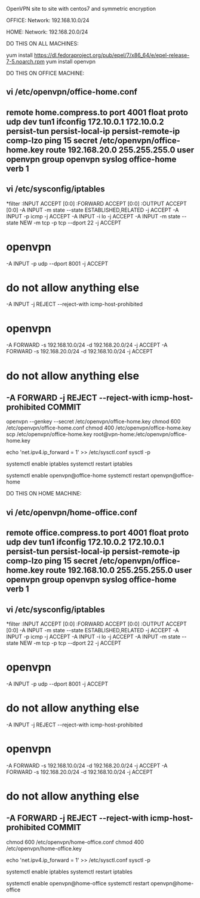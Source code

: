 OpenVPN site to site with centos7 and symmetric encryption

OFFICE:
Network: 192.168.10.0/24

HOME:
Network: 192.168.20.0/24


DO THIS ON ALL MACHINES:

yum install https://dl.fedoraproject.org/pub/epel/7/x86_64/e/epel-release-7-5.noarch.rpm
yum install openvpn

DO THIS ON OFFICE MACHINE:

vi /etc/openvpn/office-home.conf
------
remote home.compress.to
port 4001
float
proto udp
dev tun1
ifconfig 172.10.0.1 172.10.0.2
persist-tun
persist-local-ip
persist-remote-ip
comp-lzo
ping 15
secret /etc/openvpn/office-home.key
route 192.168.20.0 255.255.255.0
user openvpn
group openvpn
syslog office-home
verb 1
------

vi /etc/sysconfig/iptables
------
*filter
:INPUT ACCEPT [0:0]
:FORWARD ACCEPT [0:0]
:OUTPUT ACCEPT [0:0]
-A INPUT -m state --state ESTABLISHED,RELATED -j ACCEPT
-A INPUT -p icmp -j ACCEPT
-A INPUT -i lo -j ACCEPT
-A INPUT -m state --state NEW -m tcp -p tcp --dport 22 -j ACCEPT
# openvpn
-A INPUT -p udp --dport 8001 -j ACCEPT
# do not allow anything else
-A INPUT -j REJECT --reject-with icmp-host-prohibited
# openvpn
-A FORWARD -s 192.168.10.0/24 -d 192.168.20.0/24 -j ACCEPT
-A FORWARD -s 192.168.20.0/24 -d 192.168.10.0/24 -j ACCEPT
# do not allow anything else
-A FORWARD -j REJECT --reject-with icmp-host-prohibited
COMMIT
------

openvpn --genkey --secret /etc/openvpn/office-home.key
chmod 600 /etc/openvpn/office-home.conf
chmod 400 /etc/openvpn/office-home.key
scp /etc/openvpn/office-home.key root@vpn-home:/etc/openvpn/office-home.key

echo 'net.ipv4.ip_forward = 1' >> /etc/sysctl.conf
sysctl -p

systemctl enable iptables
systemctl restart iptables

systemctl enable openvpn@office-home
systemctl restart openvpn@office-home

DO THIS ON HOME MACHINE:

vi /etc/openvpn/home-office.conf
------
remote office.compress.to
port 4001
float
proto udp
dev tun1
ifconfig 172.10.0.2 172.10.0.1
persist-tun
persist-local-ip
persist-remote-ip
comp-lzo
ping 15
secret /etc/openvpn/office-home.key
route 192.168.10.0 255.255.255.0
user openvpn
group openvpn
syslog office-home
verb 1
------

vi /etc/sysconfig/iptables
------
*filter
:INPUT ACCEPT [0:0]
:FORWARD ACCEPT [0:0]
:OUTPUT ACCEPT [0:0]
-A INPUT -m state --state ESTABLISHED,RELATED -j ACCEPT
-A INPUT -p icmp -j ACCEPT
-A INPUT -i lo -j ACCEPT
-A INPUT -m state --state NEW -m tcp -p tcp --dport 22 -j ACCEPT
# openvpn
-A INPUT -p udp --dport 8001 -j ACCEPT
# do not allow anything else
-A INPUT -j REJECT --reject-with icmp-host-prohibited
# openvpn
-A FORWARD -s 192.168.10.0/24 -d 192.168.20.0/24 -j ACCEPT
-A FORWARD -s 192.168.20.0/24 -d 192.168.10.0/24 -j ACCEPT
# do not allow anything else
-A FORWARD -j REJECT --reject-with icmp-host-prohibited
COMMIT
------

chmod 600 /etc/openvpn/home-office.conf
chmod 400 /etc/openvpn/home-office.key

echo 'net.ipv4.ip_forward = 1' >> /etc/sysctl.conf
sysctl -p

systemctl enable iptables
systemctl restart iptables

systemctl enable openvpn@home-office
systemctl restart openvpn@home-office
